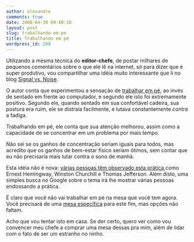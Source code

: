 ```yaml
---
author: alexandre
comments: true
date: 2008-04-30 09:40:18
layout: post
slug: trabalhando-em-pe
title: Trabalhando em pé
wordpress_id: 288
---
```


Utilizando a mesma técnica do **editor-chefe**, de postar milhares de pequenos comentários sobre o que ele lê na internet, só para dizer que é super produtivo, vou compartilhar uma idéia muito interessante que li no blog [Signal vs. Noise](http://blogcabin.37signals.com/svn/).  
  
  
O autor conta que experimentou a sensação de [trabalhar em pé](http://www.37signals.com/svn/posts/1001-standing-versus-sitting), ao invés de sentado em frente ao computador, e segundo ele isto foi extremamente positivo. Segundo ele, quando sentado em sua confortável cadeira, sua postura era ruim, ele se distraía facilmente, e lutava constantemente contra a fadiga.  
  
  
Trabalhando em pé, ele conta que sua atenção melhorou, assim como a capacidade de se concentrar em um problema por mais tempo.  
  
Não sei se os ganhos de concentração seriam iguais para todos, mas acredito que os ganhos de bem-estar físico seriam ótimos, sem contar que eu não precisaria mais lutar contra o sono de manhã.  
  
  
Esta idéia não é nova: [várias pessoas têm observado esta prática](http://users.erols.com/standup/why.htm),como Ernest Hemingway, Winston Churchill e Thomas Jefferson. Além disto, uma simples busca no Google sobre o tema irá lhe mostrar várias pessoas endossando a prática.  
  
É claro que você não vai trabalhar em pé na mesa que você tem agora. Você precisará de uma [mesa específica](http://en.wikipedia.org/wiki/Standing_desk) para este fim, mas opções não faltam.  
  
  
Acho que vou tentar isto em casa. Se der certo, quero ver como vou convencer meu chefe a comprar uma mesa dessas pra mim, além de lidar com o fato de ser um estranho no ninho.  

